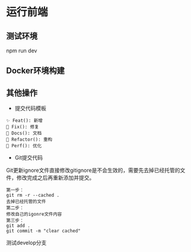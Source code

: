 # 运行前端
## 测试环境
npm run dev
## Docker环境构建



## 其他操作

- 提交代码模板

```
✨ Feat(): 新增
🐞 Fix(): 修复
📃 Docs(): 文档
🦄 Refactor(): 重构
🎈 Perf(): 优化
```

- Git提交代码

Git更新ignore文件直接修改gitignore是不会生效的，需要先去掉已经托管的文件，修改完成之后再重新添加并提交。

```text
第一步：
git rm -r --cached .
去掉已经托管的文件
第二步：
修改自己的igonre文件内容
第三步：
git add .
git commit -m "clear cached"
```
测试develop分支